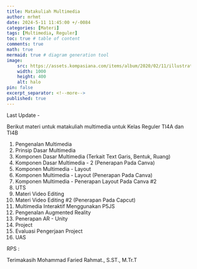 ```yaml
---
title: Matakuliah Multimedia
author: mrhmt
date: 2024-5-11 11:45:00 +/-0084
categories: [Materi]
tags: [Multimedia, Reguler]
toc: true # table of content
comments: true 
math: true
mermaid: true # diagram generation tool
image:
    src: https://assets.kompasiana.com/items/album/2020/02/11/illustration-technology-vector-53876-5319-5e422683097f36022e3b76d2.jpg
    width: 1000 
    height: 400
    alt: halo
pin: false
excerpt_separator: <!--more-->
published: true
---
```


Last Update -

Berikut materi untuk matakuliah multimedia untuk Kelas Reguler TI4A dan TI4B

1. Pengenalan Multimedia
2. Prinsip Dasar Multimedia
3. Komponen Dasar Multimedia (Terkait Text Garis, Bentuk, Ruang)
4. Komponen Dasar Multimedia - 2 (Penerapan Pada Canva)
5. Komponen Multimedia - Layout
6. Komponen Multimedia - Layout (Penerapan Pada Canva)
7. Komponen Multimedia - Penerapan Layout Pada Canva #2
8. UTS
9. Materi Video Editing
10. Materi Video Editing #2 (Penerapan Pada Capcut)
11. Multimedia Interaktif Menggunakan P5JS
12. Pengenalan Augmented Reality
13. Penerapan AR - Unity
14. Project 
15. Evaluasi Pengerjaan Project 
16. UAS

RPS : 

Terimakasih
Mohammad Faried Rahmat., S.ST., M.Tr.T